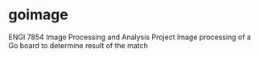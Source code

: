 # goimage
ENGI 7854 Image Processing and Analysis Project
Image processing of a Go board to determine result of the match
